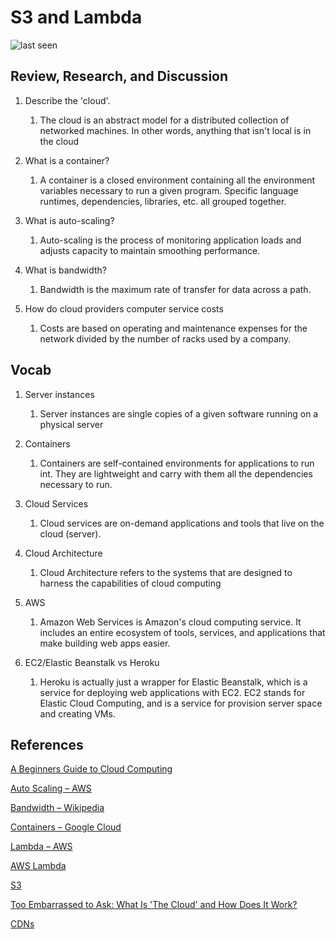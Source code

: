 # S3 and Lambda

![last seen](https://img.shields.io/github/last-commit/CullenSharp/reading-notes)

## Review, Research, and Discussion

1. Describe the 'cloud'.
    1. The cloud is an abstract model for a distributed collection of networked machines. In other words, anything that isn't local is in the cloud

1. What is a container?
    1. A container is a closed environment containing all the environment variables necessary to run a given program. Specific language runtimes, dependencies, libraries, etc. all grouped together.

1. What is auto-scaling?
    1. Auto-scaling is the process of monitoring application loads and adjusts capacity to maintain smoothing performance.

1. What is bandwidth?
    1. Bandwidth is the maximum rate of transfer for data across a path.

1. How do cloud providers computer service costs
    1. Costs are based on operating and maintenance expenses for the network divided by the number of racks used by a company.

## Vocab

1. Server instances
    1. Server instances are single copies of a given software running on a physical server

1. Containers
    1. Containers are self-contained environments for applications to run int. They are lightweight and carry with them all the dependencies necessary to run.

1. Cloud Services
    1. Cloud services are on-demand applications and tools that live on the cloud (server).

1. Cloud Architecture
    1. Cloud Architecture refers to the systems that are designed to harness the capabilities of cloud computing

1. AWS
    1. Amazon Web Services is Amazon's cloud computing service. It includes an entire ecosystem of tools, services, and applications that make building web apps easier.

1. EC2/Elastic Beanstalk vs Heroku
    1. Heroku is actually just a wrapper for Elastic Beanstalk, which is a service for deploying web applications with EC2. EC2 stands for Elastic Cloud Computing, and is a service for provision server space and creating VMs.


## References

[A Beginners Guide to Cloud Computing](https://azure.microsoft.com/en-us/overview/what-is-cloud-computing/)

[Auto Scaling – AWS](https://aws.amazon.com/autoscaling/#:~:text=AWS%20Auto%20Scaling%20lets%20you%20build%20scaling%20plans%20that%20automate,you%20based%20on%20your%20preference.)

[Bandwidth – Wikipedia](https://en.wikipedia.org/wiki/Bandwidth_(computing))

[Containers – Google Cloud](https://cloud.google.com/learn/what-are-containers)

[Lambda – AWS](https://aws.amazon.com/lambda/)

[AWS Lambda](https://www.serverless.com/aws-lambda)

[S3](https://aws.amazon.com/s3/)

[Too Embarrassed to Ask: What Is 'The Cloud' and How Does It Work?](https://www.vox.com/2015/4/30/11562024/too-embarrassed-to-ask-what-is-the-cloud-and-how-does-it-work)

[CDNs](https://cyberhoot.com/cybrary/content-delivery-network-cdn/)

